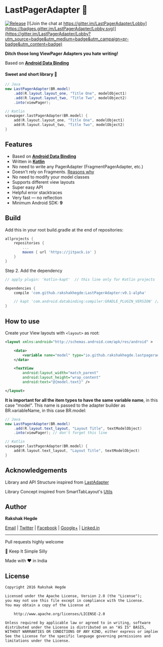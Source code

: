 # LastPagerAdapter :rocket:

[![Release](https://jitpack.io/v/rakshakhegde/LastPagerAdapter.svg)](https://jitpack.io/#rakshakhegde/LastPagerAdapter)
[![Join the chat at https://gitter.im/LastPagerAdapter/Lobby](https://badges.gitter.im/LastPagerAdapter/Lobby.svg)](https://gitter.im/LastPagerAdapter/Lobby?utm_source=badge&utm_medium=badge&utm_campaign=pr-badge&utm_content=badge)

**Ditch those long ViewPager Adapters you hate writing!**

Based on [**Android Data Binding**](https://developer.android.com/topic/libraries/data-binding/index.html)

#### Sweet and short library :kiss:

```java
// Java
new LastPagerAdapter(BR.model)
    .add(R.layout.layout_one, "Title One", modelObject1)
    .add(R.layout.layout_two, "Title Two", modelObject2)
    .into(viewPager);
```
```kotlin
// Kotlin
viewpager.lastPagerAdapter(BR.model) {
    add(R.layout.layout_one, "Title One", modelObject1)
    add(R.layout.layout_two, "Title Two", modelObject2)
}
```


## Features
* Based on [**Android Data Binding**](https://developer.android.com/topic/libraries/data-binding/index.html)
* Written in [**Kotlin**](https://kotlinlang.org/)
* No need to write any PagerAdapter (FragmentPagerAdapter, etc.)
* Doesn't rely on Fragments. [Reasons why](https://medium.com/square-corner-blog/advocating-against-android-fragments-81fd0b462c97#.k3lif924a)
* No need to modify your model classes
* Supports different view layouts
* Super easy API
* Helpful error stacktraces
* Very fast — no reflection
* Minimum Android SDK: **9**

## Build

Add this in your root build.gradle at the end of repositories:
```gradle
allprojects {
    repositories {
        ...
        maven { url 'https://jitpack.io' }
    }
}
```
Step 2. Add the dependency
```gradle
// apply plugin: 'kotlin-kapt'  // this line only for Kotlin projects

dependencies {
    compile 'com.github.rakshakhegde:LastPagerAdapter:v0.1-alpha'

    // kapt 'com.android.databinding:compiler:GRADLE_PLUGIN_VERSION' // this line only for Kotlin projects
}
```

## How to use

Create your View layouts with `<layout>` as root:

```xml
<layout xmlns:android="http://schemas.android.com/apk/res/android" >

    <data>
        <variable name="model" type="io.github.rakshakhegde.lastpageradaptersample.TextModel" />
    </data>

    <TextView
        android:layout_width="match_parent"
        android:layout_height="wrap_content"
        android:text="@{model.text}" />

</layout>
```

**It is important for all the item types to have the same variable name**, in this case "model".
This name is passed to the adapter builder as BR.variableName, in this case BR.model:

```java
// Java
new LastPagerAdapter(BR.model)
    .add(R.layout.text_layout, "Layout Title", textModelObject)
    .into(viewPager); // don't forget this line
```
```kotlin
// Kotlin
viewpager.lastPagerAdapter(BR.model) {
    add(R.layout.text_layout, "Layout Title", textModelObject)
}
```

## Acknowledgements

Library and API Structure inspired from [LastAdapter](https://github.com/nitrico/LastAdapter)

Library Concept inspired from SmartTabLayout's [Utils](https://github.com/ogaclejapan/SmartTabLayout/tree/master/utils-v4)

## Author
**Rakshak Hegde**

[Email](mailto:rakshakhegde@gmail.com) | [Twitter](https://twitter.com/rakshakhegde) | [Facebook](https://www.facebook.com/rakshakhegde) | [Google+](https://plus.google.com/+RakshakHegde) | [Linked.in](https://in.linkedin.com/in/rakshakrhegde)

<hr/>

Pull requests highly welcome

:kiss: Keep It Simple Silly

Made with :heart: in India


## License
```txt
Copyright 2016 Rakshak Hegde

Licensed under the Apache License, Version 2.0 (the "License");
you may not use this file except in compliance with the License.
You may obtain a copy of the License at

    http://www.apache.org/licenses/LICENSE-2.0

Unless required by applicable law or agreed to in writing, software
distributed under the License is distributed on an "AS IS" BASIS,
WITHOUT WARRANTIES OR CONDITIONS OF ANY KIND, either express or implied.
See the License for the specific language governing permissions and
limitations under the License.
```
